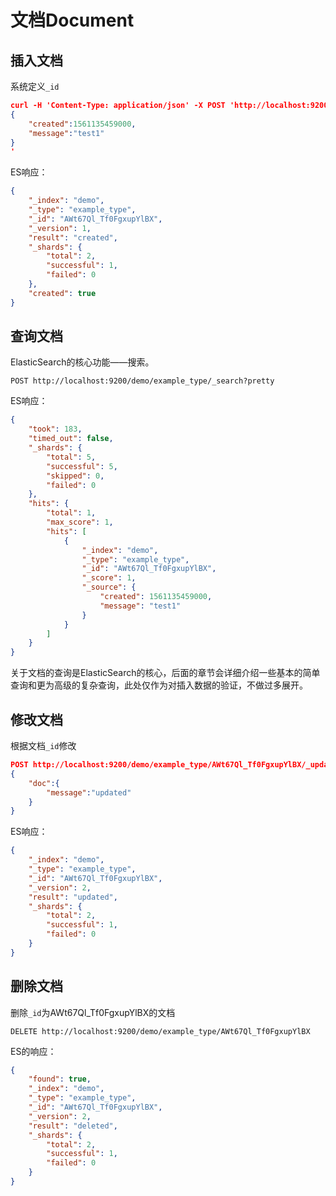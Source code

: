 # 文档Document

## 插入文档

系统定义```_id```

```json
curl -H 'Content-Type: application/json' -X POST 'http://localhost:9200/demo/example_type' -d '
{
    "created":1561135459000,
    "message":"test1"
}
'
```

ES响应：

```json
{
    "_index": "demo",
    "_type": "example_type",
    "_id": "AWt67Ql_Tf0FgxupYlBX",
    "_version": 1,
    "result": "created",
    "_shards": {
        "total": 2,
        "successful": 1,
        "failed": 0
    },
    "created": true
}
```

## 查询文档

ElasticSearch的核心功能——搜索。

```POST http://localhost:9200/demo/example_type/_search?pretty```

ES响应：

```json
{
    "took": 183,
    "timed_out": false,
    "_shards": {
        "total": 5,
        "successful": 5,
        "skipped": 0,
        "failed": 0
    },
    "hits": {
        "total": 1,
        "max_score": 1,
        "hits": [
            {
                "_index": "demo",
                "_type": "example_type",
                "_id": "AWt67Ql_Tf0FgxupYlBX",
                "_score": 1,
                "_source": {
                    "created": 1561135459000,
                    "message": "test1"
                }
            }
        ]
    }
}
```

关于文档的查询是ElasticSearch的核心，后面的章节会详细介绍一些基本的简单查询和更为高级的复杂查询，此处仅作为对插入数据的验证，不做过多展开。

## 修改文档

根据文档```_id```修改

```json
POST http://localhost:9200/demo/example_type/AWt67Ql_Tf0FgxupYlBX/_update
{
    "doc":{
        "message":"updated"
    }
}
```

ES响应：

```json
{
    "_index": "demo",
    "_type": "example_type",
    "_id": "AWt67Ql_Tf0FgxupYlBX",
    "_version": 2,
    "result": "updated",
    "_shards": {
        "total": 2,
        "successful": 1,
        "failed": 0
    }
}
```

## 删除文档

删除`_id`为AWt67Ql\_Tf0FgxupYlBX的文档

```DELETE http://localhost:9200/demo/example_type/AWt67Ql_Tf0FgxupYlBX```

ES的响应：

```json
{
    "found": true,
    "_index": "demo",
    "_type": "example_type",
    "_id": "AWt67Ql_Tf0FgxupYlBX",
    "_version": 2,
    "result": "deleted",
    "_shards": {
        "total": 2,
        "successful": 1,
        "failed": 0
    }
}
```
